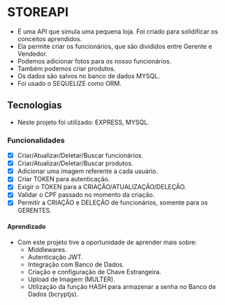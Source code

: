 # STOREAPI

- É uma API que simula uma pequena loja. Foi criado para solidificar os conceitos aprendidos.
- Ela permite criar os funcionários, que são divididos entre Gerente e Vendedor.
- Podemos adicionar fotos para os nosso funcionários.
- Também podemos criar produtos.
- Os dados são salvos no banco de dados MYSQL.
- Foi usado o SEQUELIZE como ORM.

## Tecnologias

- Neste projeto foi utilizado: EXPRESS, MYSQL.

### Funcionalidades

- [x] Criar/Atualizar/Deletar/Buscar funcionários.
- [x] Criar/Atualizar/Deletar/Buscar produtos.
- [x] Adicionar uma imagem referente a cada usuário.
- [x] Criar TOKEN para autenticação.
- [x] Exigir o TOKEN para a CRIAÇÃO/ATUALIZAÇÃO/DELEÇÃO.
- [x] Validar o CPF passado no momento da criação.
- [x] Permitir a CRIAÇÃO e DELEÇÃO de funcionários, somente para os GERENTES.

#### Aprendizado

- Com este projeto tive a oportunidade de aprender mais sobre:
  - Middlewares.
  - Autenticação JWT.
  - Integração com Banco de Dados.
  - Criação e configuração de Chave Estrangeira.
  - Upload de Imagem (MULTER).
  - Utilização da função HASH para armazenar a senha no Banco de Dados (bcryptjs).
